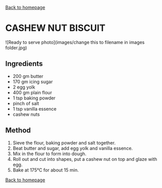 [Back to homepage](https://ah-jia.github.io/)

# CASHEW NUT BISCUIT

![Ready to serve photo](images/change this to filename in images folder.jpg)

## Ingredients
- 200 gm  butter				
- 170 gm  icing sugar			
- 2	egg yolk			
- 400 gm  plain flour		
- 1 tsp   baking powder
- pinch of salt
- 1 tsp   vanilla essence
- cashew nuts 
## Method
1. Sieve the flour, baking powder and salt together.
2. Beat butter and sugar, add egg yolk and vanilla essence.
3. Mix in the flour to form into dough.
4. Roll out and cut into shapes, put a cashew nut on top and glaze with egg.
5. Bake at 175°C for about 15 min.


[Back to homepage](https://ah-jia.github.io/)
